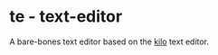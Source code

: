 # te - text-editor
A bare-bones text editor based on the [kilo](http://viewsourcecode.org/snaptoken/kilo/01.setup.html) text editor.
